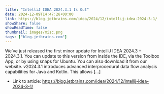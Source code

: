 ```yaml
---
title: "IntelliJ IDEA 2024.3.1 Is Out"
date: 2024-12-09T14:47:28+00:00
link: https://blog.jetbrains.com/idea/2024/12/intellij-idea-2024-3-1/
showShare: false
showReadTime: false
thumbnail: images/misc.png
tags: ["blog.jetbrains.com"]
---
```

We’ve just released the first minor update for IntelliJ IDEA 2024.3 – 2024.3.1. You can update to this version from inside the IDE, via the Toolbox App, or by using snaps for Ubuntu. You can also download it from our website. v2024.3.1 introduces advanced interprocedural data flow analysis capabilities for Java and Kotlin. This allows […]

- Link to article: https://blog.jetbrains.com/idea/2024/12/intellij-idea-2024-3-1/